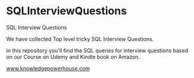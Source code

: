 # SQLInterviewQuestions

SQL Interview Questions

We have collected Top level tricky SQL Interview Questions.

In this repository you'll find the SQL queries for interview questions based on our Course on Udemy and Kindle book on Amazon.

www.knowledgepowerhouse.com
